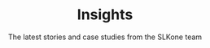 ---
layout: insights ## This is the template for pagination (also defined in config.yml)
title: Insights
subtitle: The latest stories and case studies from the SLKone team
---
